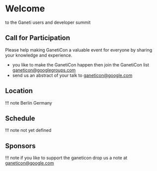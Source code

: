 # Welcome 

to the Ganeti users and developer summit

## Call for Participation

Please help making GanetiCon a valuable event for everyone by sharing your knowledge and experience.

* you like to make the GanetiCon happen then join the GanetiCon list <ganeticon@googlegroups.com>
* send us an abstract of your talk to <ganeticon@google.com>

## Location

!!! note
    Berlin Germany

## Schedule

!!! note
    not yet defined

## Sponsors

!!! note
    if you like to support the ganeticon drop us a note at <ganeticon@google.com>
